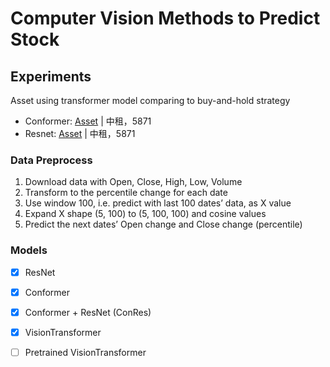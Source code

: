 # Computer Vision Methods to Predict Stock 
## Experiments
Asset using transformer model comparing to buy-and-hold strategy
- Conformer: [Asset]() | 中租，5871
- Resnet: [Asset]() | 中租，5871
### Data Preprocess
1. Download data with Open, Close, High, Low, Volume
2. Transform to the percentile change for each date
3. Use window 100, i.e. predict with last 100 dates’ data, as X value
4. Expand X shape (5, 100) to (5, 100, 100) and cosine values
5. Predict the next dates’ Open change and Close change (percentile)

### Models
- [x] ResNet
- [x] Conformer
- [x] Conformer + ResNet (ConRes)
- [x] VisionTransformer
- [ ] Pretrained VisionTransformer


